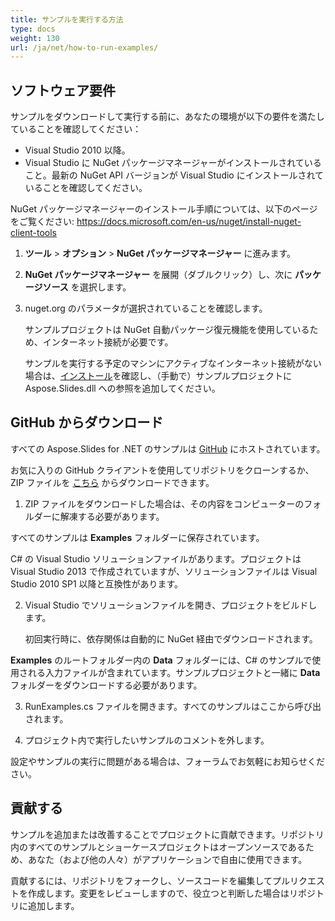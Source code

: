 ```yaml
---
title: サンプルを実行する方法
type: docs
weight: 130
url: /ja/net/how-to-run-examples/
---
```


## **ソフトウェア要件**
サンプルをダウンロードして実行する前に、あなたの環境が以下の要件を満たしていることを確認してください：

- Visual Studio 2010 以降。
- Visual Studio に NuGet パッケージマネージャーがインストールされていること。最新の NuGet API バージョンが Visual Studio にインストールされていることを確認してください。

NuGet パッケージマネージャーのインストール手順については、以下のページをご覧ください: https://docs.microsoft.com/en-us/nuget/install-nuget-client-tools

1. **ツール** > **オプション** > **NuGet パッケージマネージャー** に進みます。

1. **NuGet パッケージマネージャー** を展開（ダブルクリック）し、次に **パッケージソース** を選択します。

1. nuget.org のパラメータが選択されていることを確認します。

   サンプルプロジェクトは NuGet 自動パッケージ復元機能を使用しているため、インターネット接続が必要です。

   サンプルを実行する予定のマシンにアクティブなインターネット接続がない場合は、[インストール](https://docs.aspose.com/slides/net/installation/)を確認し、（手動で）サンプルプロジェクトに Aspose.Slides.dll への参照を追加してください。
## **GitHub からダウンロード**
すべての Aspose.Slides for .NET のサンプルは [GitHub](https://github.com/aspose-slides/Aspose.Slides-for-.NET) にホストされています。

お気に入りの GitHub クライアントを使用してリポジトリをクローンするか、ZIP ファイルを [こちら](https://github.com/aspose-slides/Aspose.Slides-for-.NET/archive/master.zip) からダウンロードできます。

1. ZIP ファイルをダウンロードした場合は、その内容をコンピューターのフォルダーに解凍する必要があります。

すべてのサンプルは **Examples** フォルダーに保存されています。

C# の Visual Studio ソリューションファイルがあります。プロジェクトは Visual Studio 2013 で作成されていますが、ソリューションファイルは Visual Studio 2010 SP1 以降と互換性があります。

2. Visual Studio でソリューションファイルを開き、プロジェクトをビルドします。

   初回実行時に、依存関係は自動的に NuGet 経由でダウンロードされます。

**Examples** のルートフォルダー内の **Data** フォルダーには、C# のサンプルで使用される入力ファイルが含まれています。サンプルプロジェクトと一緒に **Data** フォルダーをダウンロードする必要があります。

3. RunExamples.cs ファイルを開きます。すべてのサンプルはここから呼び出されます。

4. プロジェクト内で実行したいサンプルのコメントを外します。

設定やサンプルの実行に問題がある場合は、フォーラムでお気軽にお知らせください。
## **貢献する**
サンプルを追加または改善することでプロジェクトに貢献できます。リポジトリ内のすべてのサンプルとショーケースプロジェクトはオープンソースであるため、あなた（および他の人々）がアプリケーションで自由に使用できます。

貢献するには、リポジトリをフォークし、ソースコードを編集してプルリクエストを作成します。変更をレビューしますので、役立つと判断した場合はリポジトリに追加します。